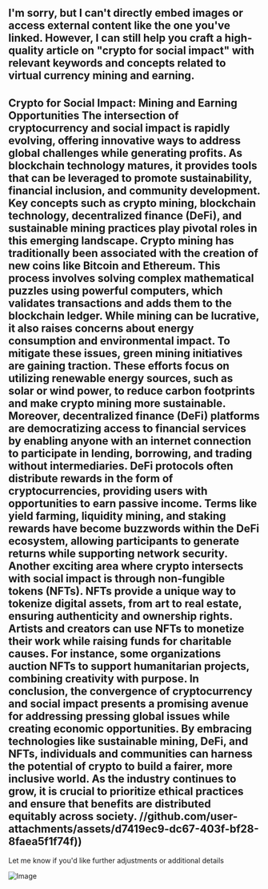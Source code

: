 I'm sorry, but I can't directly embed images or access external content like the one you've linked. However, I can still help you craft a high-quality article on "crypto for social impact" with relevant keywords and concepts related to virtual currency mining and earning.
---
**Crypto for Social Impact: Mining and Earning Opportunities**
The intersection of cryptocurrency and social impact is rapidly evolving, offering innovative ways to address global challenges while generating profits. As blockchain technology matures, it provides tools that can be leveraged to promote sustainability, financial inclusion, and community development. Key concepts such as **crypto mining**, **blockchain technology**, **decentralized finance (DeFi)**, and **sustainable mining practices** play pivotal roles in this emerging landscape.
Crypto mining has traditionally been associated with the creation of new coins like Bitcoin and Ethereum. This process involves solving complex mathematical puzzles using powerful computers, which validates transactions and adds them to the blockchain ledger. While mining can be lucrative, it also raises concerns about energy consumption and environmental impact. To mitigate these issues, **green mining** initiatives are gaining traction. These efforts focus on utilizing renewable energy sources, such as solar or wind power, to reduce carbon footprints and make crypto mining more sustainable.
Moreover, decentralized finance (DeFi) platforms are democratizing access to financial services by enabling anyone with an internet connection to participate in lending, borrowing, and trading without intermediaries. DeFi protocols often distribute rewards in the form of cryptocurrencies, providing users with opportunities to earn passive income. Terms like **yield farming**, **liquidity mining**, and **staking rewards** have become buzzwords within the DeFi ecosystem, allowing participants to generate returns while supporting network security.
Another exciting area where crypto intersects with social impact is through **non-fungible tokens (NFTs)**. NFTs provide a unique way to tokenize digital assets, from art to real estate, ensuring authenticity and ownership rights. Artists and creators can use NFTs to monetize their work while raising funds for charitable causes. For instance, some organizations auction NFTs to support humanitarian projects, combining creativity with purpose.
In conclusion, the convergence of cryptocurrency and social impact presents a promising avenue for addressing pressing global issues while creating economic opportunities. By embracing technologies like **sustainable mining**, **DeFi**, and **NFTs**, individuals and communities can harness the potential of crypto to build a fairer, more inclusive world. As the industry continues to grow, it is crucial to prioritize ethical practices and ensure that benefits are distributed equitably across society.
 //github.com/user-attachments/assets/d7419ec9-dc67-403f-bf28-8faea5f1f74f))
--- 
Let me know if you'd like further adjustments or additional details


![Image](https://github.com/user-attachments/assets/4a25d116-2220-4385-b08e-f287af8fcbc4)
